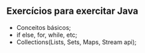 ## Exercícios para exercitar Java 
 - Conceitos básicos;
 - if else, for, while, etc;
 - Collections(Lists, Sets, Maps, Stream api);

